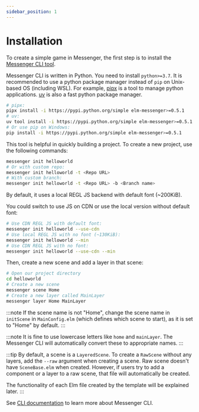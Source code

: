 ```yaml
---
sidebar_position: 1
---
```


# Installation

To create a simple game in Messenger, the first step is to install the [Messenger CLI tool](https://github.com/elm-messenger/Messenger).

Messenger CLI is written in Python. You need to install `python>=3.7`.
It is recommended to use a python package manager instead of `pip` on Unix-based OS (including WSL).
For example, [pipx](https://pipx.pypa.io/stable/) is a tool to manage python applications.
[uv](https://github.com/astral-sh/uv) is also a fast python package manager.

```bash
# pipx:
pipx install -i https://pypi.python.org/simple elm-messenger>=0.5.1
# uv:
uv tool install -i https://pypi.python.org/simple elm-messenger>=0.5.1
# Or use pip on Windows:
pip install -i https://pypi.python.org/simple elm-messenger>=0.5.1
```

This tool is helpful in quickly building a project. To create a new project, use the following commands:

```bash
messenger init helloworld
# Or with custom repo:
messenger init helloworld -t <Repo URL>
# With custom branch:
messenger init helloworld -t <Repo URL> -b <Branch name>
```

By default, it uses a local REGL JS backend with default font (~200KiB).

You could switch to use JS on CDN or use the local version without default font:

```bash
# Use CDN REGL JS with default font:
messenger init helloworld --use-cdn
# Use local REGL JS with no font (~130KiB):
messenger init helloworld --min
# Use CDN REGL JS with no font:
messenger init helloworld --use-cdn --min
```

Then, create a new scene and add a layer in that scene:

```bash
# Open our project directory
cd helloworld
# Create a new scene
messenger scene Home
# Create a new layer called MainLayer
messenger layer Home MainLayer
```

:::note
If the scene name is not "Home", change the scene name in `initScene` in `MainConfig.elm` (which defines which scene to start), as it is set to "Home" by default.
:::

:::note
It is fine to use lowercase letters like `home` and `mainLayer`. The Messenger CLI will automatically convert these to appropriate names.
:::

:::tip
By default, a scene is a `LayeredScene`. To create a `RawScene` without any layers, add the `--raw` argument when creating a scene. Raw scene doesn't have `SceneBase.elm` when created. However, if users try to add a component or a layer to a raw scene, that file will automatically be created.

The functionality of each Elm file created by the template will be explained later.
:::

See [CLI documentation](../misc/som#messenger-cli-commands) to learn more about Messenger CLI.

